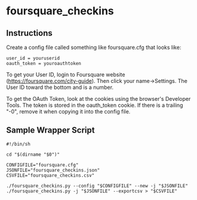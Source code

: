 # foursquare_checkins

## Instructions
Create a config file called something like foursquare.cfg that looks like:

~~~
user_id = youruserid
oauth_token = youroauthtoken
~~~

To get your User ID, login to Foursquare website (https://foursquare.com/city-guide).
Then click your name->Settings. The User ID toward the bottom and is a number.

To get the  OAuth Token, look at the cookies using the browser's Developer Tools.  The token is stored in the oauth_token cookie.
If there is a trailing "-0", remove it when copying it into the config file.


## Sample Wrapper Script

~~~
#!/bin/sh

cd "$(dirname "$0")"

CONFIGFILE="foursquare.cfg"
JSONFILE="foursquare_checkins.json"
CSVFILE="foursquare_checkins.csv"

./foursquare_checkins.py --config "$CONFIGFILE" --new -j "$JSONFILE"
./foursquare_checkins.py -j "$JSONFILE" --exportcsv > "$CSVFILE"

~~~
